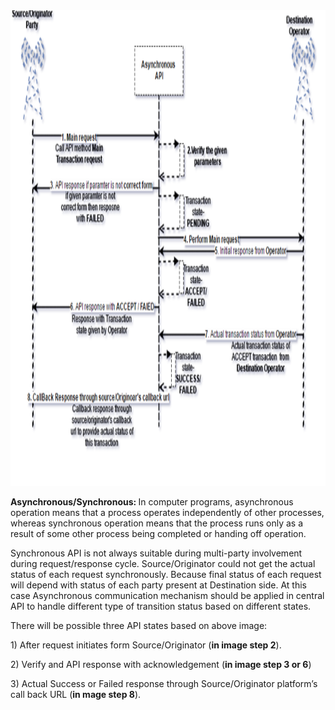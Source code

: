
 <img src="Asynchronous_API.png" alt="Asynchrnous API Design Diagram" height="761px" width="848px"> 

<p><b>Asynchronous/Synchronous: </b>In computer programs, asynchronous operation means that a process operates independently of other processes, whereas synchronous operation means that the process runs only as a result of some other process being completed or handing off operation.</p>

<p>Synchronous API is not always suitable during multi-party involvement during request/response cycle. Source/Originator could not get the actual status of each request synchronously. Because final status of each request will depend with status of each party present at Destination side. At this case Asynchronous communication mechanism should be applied in central API to handle different type of transition status based on different states. </p>

<p>There will be possible three API states based on above image:</p>

<p>1) After request initiates form Source/Originator (<b>in image step 2</b>).</p>

<p>2) Verify and API response with acknowledgement (<b>in image step 3 or 6</b>)</p>

<p>3) Actual Success or Failed response through Source/Originator platform’s call back URL (<b>in mage step 8</b>).</p>
